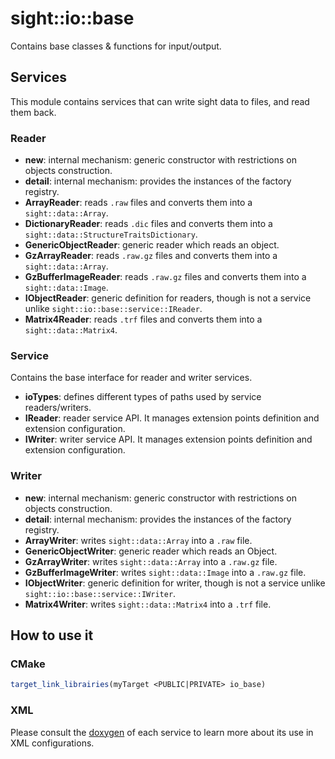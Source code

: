 # sight::io::base

Contains base classes & functions for input/output.

## Services

This module contains services that can write sight data to files, and read them back. 


### Reader

- **new**: internal mechanism: generic constructor with restrictions on objects construction.
- **detail**:  internal mechanism: provides the instances of the factory registry.
- **ArrayReader**: reads `.raw` files and converts them into a `sight::data::Array`.
- **DictionaryReader**: reads `.dic` files and converts them into a `sight::data::StructureTraitsDictionary`.
- **GenericObjectReader**: generic reader which reads an object.
- **GzArrayReader**: reads `.raw.gz` files and converts them into a `sight::data::Array`.
- **GzBufferImageReader**: reads `.raw.gz` files and converts them into a `sight::data::Image`.
- **IObjectReader**: generic definition for readers, though is not a service unlike `sight::io::base::service::IReader`.
- **Matrix4Reader**: reads `.trf` files and converts them into a `sight::data::Matrix4`.

### Service

Contains the base interface for reader and writer services. 

- **ioTypes**: defines different types of paths used by service readers/writers.
- **IReader**: reader service API. It manages extension points definition and extension configuration.
- **IWriter**: writer service API. It manages extension points definition and extension configuration.

### Writer

- **new**: internal mechanism: generic constructor with restrictions on objects construction.
- **detail**:  internal mechanism: provides the instances of the factory registry.
- **ArrayWriter**: writes `sight::data::Array` into a `.raw` file.
- **GenericObjectWriter**: generic reader which reads an Object.
- **GzArrayWriter**: writes `sight::data::Array` into a `.raw.gz` file.
- **GzBufferImageWriter**: writes `sight::data::Image` into a `.raw.gz` file.
- **IObjectWriter**: generic definition for writer, though is not a service unlike `sight::io::base::service::IWriter`.
- **Matrix4Writer**: writes `sight::data::Matrix4` into a `.trf` file.

## How to use it

### CMake

```cmake
target_link_librairies(myTarget <PUBLIC|PRIVATE> io_base)
```

### XML

Please consult the [doxygen](https://sight.pages.ircad.fr/sight) of each service to learn more about its use in XML configurations.

